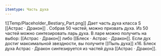 ```yaml
---
itemtype: Часть духа
---
```

![[Temp/Placeholder_Bestiary_Part.png]]
Дает часть духа класса S [[Астрас · Дракон]] . Собрав 50 частей, можно призвать духа. Из 50 частей можно синтезировать ларь духа. В ларе можно получить на выбор: [[Астрас · Дракон]] либо [[Блеск · Астрас · Дракон]]. Если дух достиг максимальной звездности, вы получите [[Пыль духа]] х16. Блеск духа Астрас · Дракон синтезируется из частей духа [[Астрас · Дракон]].
